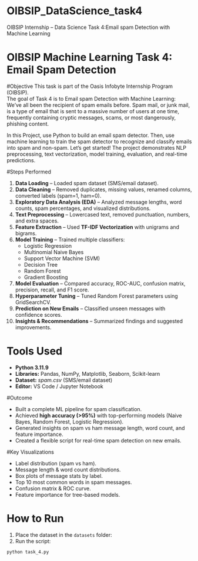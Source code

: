 # OIBSIP_DataScience_task4
OIBSIP Internship – Data Science Task 4:Email spam Detection with Machine Learning
# OIBSIP Machine Learning Task 4: Email Spam Detection

#Objective
This task is part of the Oasis Infobyte Internship Program (OIBSIP).  
The goal of Task 4 is to Email spam Detection with Machine Learning: We’ve all been the recipient of spam emails before. Spam mail, or junk mail, is a type of email
that is sent to a massive number of users at one time, frequently containing cryptic
messages, scams, or most dangerously, phishing content.


In this Project, use Python to build an email spam detector. Then, use machine learning to
train the spam detector to recognize and classify emails into spam and non-spam. Let’s get
started! 
The project demonstrates NLP preprocessing, text vectorization, model training, evaluation, and real-time predictions.

#Steps Performed
1. **Data Loading** – Loaded spam dataset (SMS/email dataset).  
2. **Data Cleaning** – Removed duplicates, missing values, renamed columns, converted labels (spam=1, ham=0).  
3. **Exploratory Data Analysis (EDA)** – Analyzed message lengths, word counts, spam percentages, and visualized distributions.  
4. **Text Preprocessing** – Lowercased text, removed punctuation, numbers, and extra spaces.  
5. **Feature Extraction** – Used **TF-IDF Vectorization** with unigrams and bigrams.  
6. **Model Training** – Trained multiple classifiers:
   - Logistic Regression  
   - Multinomial Naive Bayes  
   - Support Vector Machine (SVM)  
   - Decision Tree  
   - Random Forest  
   - Gradient Boosting  
7. **Model Evaluation** – Compared accuracy, ROC-AUC, confusion matrix, precision, recall, and F1 score.  
8. **Hyperparameter Tuning** – Tuned Random Forest parameters using GridSearchCV.  
9. **Prediction on New Emails** – Classified unseen messages with confidence scores.  
10. **Insights & Recommendations** – Summarized findings and suggested improvements.

# Tools Used
- **Python 3.11.9**  
- **Libraries:** Pandas, NumPy, Matplotlib, Seaborn, Scikit-learn  
- **Dataset:** *spam.csv* (SMS/email dataset)  
- **Editor:** VS Code / Jupyter Notebook  

#Outcome
- Built a complete ML pipeline for spam classification.  
- Achieved **high accuracy (>95%)** with top-performing models (Naive Bayes, Random Forest, Logistic Regression).  
- Generated insights on spam vs ham message length, word count, and feature importance.  
- Created a flexible script for real-time spam detection on new emails.

#Key Visualizations
- Label distribution (spam vs ham).  
- Message length & word count distributions.  
- Box plots of message stats by label.  
- Top 10 most common words in spam messages.  
- Confusion matrix & ROC curve.  
- Feature importance for tree-based models.  

# How to Run
1. Place the dataset in the `datasets` folder:
2. Run the script:
```bash
python task_4.py
